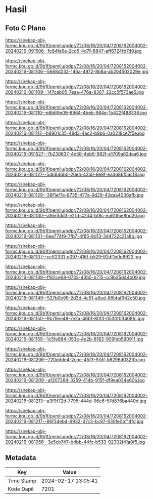 # Hasil

## Foto C Plano

https://sirekap-obj-formc.kpu.go.id/9b1f/pemilu/pdpr/72/08/16/20/04/7208162004002-20240216-091506--fc84fa6a-2cd5-4d7f-8847-aff6724fb7d9.jpg

https://sirekap-obj-formc.kpu.go.id/9b1f/pemilu/pdpr/72/08/16/20/04/7208162004002-20240216-081106--5668d232-146a-4972-8b8a-ab204502029e.jpg

https://sirekap-obj-formc.kpu.go.id/9b1f/pemilu/pdpr/72/08/16/20/04/7208162004002-20240216-081109--147cab05-7eaa-476a-8367-22cc5f573ae5.jpg

https://sirekap-obj-formc.kpu.go.id/9b1f/pemilu/pdpr/72/08/16/20/04/7208162004002-20240216-081110--e8b69e09-8964-4beb-984e-1b422f488336.jpg

https://sirekap-obj-formc.kpu.go.id/9b1f/pemilu/pdpr/72/08/16/20/04/7208162004002-20240216-081112--b8901c35-48d3-4ac2-b8b6-0a0218ce7f5e.jpg

https://sirekap-obj-formc.kpu.go.id/9b1f/pemilu/pdpr/72/08/16/20/04/7208162004002-20240216-091527--7b230637-4d58-4eb9-982f-e1709a82daa6.jpg

https://sirekap-obj-formc.kpu.go.id/9b1f/pemilu/pdpr/72/08/16/20/04/7208162004002-20240216-081127--5db846b0-26ea-42a0-8e8f-ea3686f5acf8.jpg

https://sirekap-obj-formc.kpu.go.id/9b1f/pemilu/pdpr/72/08/16/20/04/7208162004002-20240216-081129--38f1ef7e-8735-477a-9d29-43eaa4006afb.jpg

https://sirekap-obj-formc.kpu.go.id/9b1f/pemilu/pdpr/72/08/16/20/04/7208162004002-20240216-081130--a16e3dd3-e21d-42d4-bf8c-ea6165e8bd20.jpg

https://sirekap-obj-formc.kpu.go.id/9b1f/pemilu/pdpr/72/08/16/20/04/7208162004002-20240216-081131--6ee774f9-7fb7-4f85-8d13-3d4722c31a8b.jpg

https://sirekap-obj-formc.kpu.go.id/9b1f/pemilu/pdpr/72/08/16/20/04/7208162004002-20240216-081137--ccff2331-e097-416f-b529-92df1e0e8923.jpg

https://sirekap-obj-formc.kpu.go.id/9b1f/pemilu/pdpr/72/08/16/20/04/7208162004002-20240216-081139--ff82ce68-0733-43b5-b715-cc9b35d44b09.jpg

https://sirekap-obj-formc.kpu.go.id/9b1f/pemilu/pdpr/72/08/16/20/04/7208162004002-20240216-081149--527b0b99-2d3d-4c51-a9ed-86bfaf942c50.jpg

https://sirekap-obj-formc.kpu.go.id/9b1f/pemilu/pdpr/72/08/16/20/04/7208162004002-20240216-081150--9b79ee48-7e2a-46b1-80f3-0530f03408fc.jpg

https://sirekap-obj-formc.kpu.go.id/9b1f/pemilu/pdpr/72/08/16/20/04/7208162004002-20240216-081159--1c5fe884-053e-4e2b-8183-909feb590911.jpg

https://sirekap-obj-formc.kpu.go.id/9b1f/pemilu/pdpr/72/08/16/20/04/7208162004002-20240216-081206--720ddde4-2cbe-45f3-97df-b6296d032ffb.jpg

https://sirekap-obj-formc.kpu.go.id/9b1f/pemilu/pdpr/72/08/16/20/04/7208162004002-20240216-081209--af207284-3259-414b-915f-df9ea034e60a.jpg

https://sirekap-obj-formc.kpu.go.id/9b1f/pemilu/pdpr/72/08/16/20/04/7208162004002-20240216-081213--a3f9f72d-7795-444d-96e6-57d876ba440d.jpg

https://sirekap-obj-formc.kpu.go.id/9b1f/pemilu/pdpr/72/08/16/20/04/7208162004002-20240216-081217--86f34eb4-6932-47c3-bc97-630fe0bf14fd.jpg

https://sirekap-obj-formc.kpu.go.id/9b1f/pemilu/pdpr/72/08/16/20/04/7208162004002-20240216-081056--3e5cb747-b4bb-44fc-b533-02302f41a0f5.jpg


## Metadata

| Key        | Value               |
| ---------- | ------------------- |
| Time Stamp | 2024-02-17 13:05:41 |
| Kode Dapil | 7201                |



